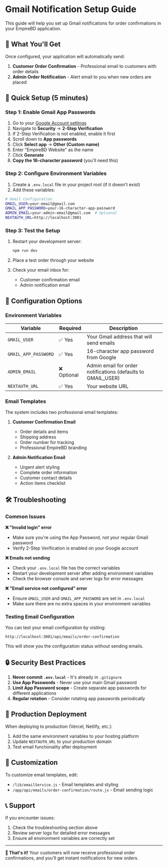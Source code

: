 # Gmail Notification Setup Guide

This guide will help you set up Gmail notifications for order confirmations in your EmpireBD application.

## 📧 What You'll Get

Once configured, your application will automatically send:

1. **Customer Order Confirmation** - Professional email to customers with order details
2. **Admin Order Notification** - Alert email to you when new orders are placed

## 🚀 Quick Setup (5 minutes)

### Step 1: Enable Gmail App Passwords

1. Go to your [Google Account settings](https://myaccount.google.com/)
2. Navigate to **Security** → **2-Step Verification**
3. If 2-Step Verification is not enabled, enable it first
4. Scroll down to **App passwords**
5. Click **Select app** → **Other (Custom name)**
6. Enter "EmpireBD Website" as the name
7. Click **Generate**
8. **Copy the 16-character password** (you'll need this)

### Step 2: Configure Environment Variables

1. Create a `.env.local` file in your project root (if it doesn't exist)
2. Add these variables:

```bash
# Gmail Configuration
GMAIL_USER=your-email@gmail.com
GMAIL_APP_PASSWORD=your-16-character-app-password
ADMIN_EMAIL=your-admin-email@gmail.com  # Optional
NEXTAUTH_URL=http://localhost:3001
```

### Step 3: Test the Setup

1. Restart your development server:

   ```bash
   npm run dev
   ```

2. Place a test order through your website
3. Check your email inbox for:
   - Customer confirmation email
   - Admin notification email

## 🔧 Configuration Options

### Environment Variables

| Variable             | Required    | Description                                                  |
| -------------------- | ----------- | ------------------------------------------------------------ |
| `GMAIL_USER`         | ✅ Yes      | Your Gmail address that will send emails                     |
| `GMAIL_APP_PASSWORD` | ✅ Yes      | 16-character app password from Google                        |
| `ADMIN_EMAIL`        | ❌ Optional | Admin email for order notifications (defaults to GMAIL_USER) |
| `NEXTAUTH_URL`       | ✅ Yes      | Your website URL                                             |

### Email Templates

The system includes two professional email templates:

1. **Customer Confirmation Email**
   - Order details and items
   - Shipping address
   - Order number for tracking
   - Professional EmpireBD branding

2. **Admin Notification Email**
   - Urgent alert styling
   - Complete order information
   - Customer contact details
   - Action items checklist

## 🛠️ Troubleshooting

### Common Issues

**❌ "Invalid login" error**

- Make sure you're using the App Password, not your regular Gmail password
- Verify 2-Step Verification is enabled on your Google account

**❌ Emails not sending**

- Check your `.env.local` file has the correct variables
- Restart your development server after adding environment variables
- Check the browser console and server logs for error messages

**❌ "Email service not configured" error**

- Ensure `GMAIL_USER` and `GMAIL_APP_PASSWORD` are set in `.env.local`
- Make sure there are no extra spaces in your environment variables

### Testing Email Configuration

You can test your email configuration by visiting:

```
http://localhost:3001/api/emails/order-confirmation
```

This will show you the configuration status without sending emails.

## 🔒 Security Best Practices

1. **Never commit `.env.local`** - It's already in `.gitignore`
2. **Use App Passwords** - Never use your main Gmail password
3. **Limit App Password scope** - Create separate app passwords for different applications
4. **Regular rotation** - Consider rotating app passwords periodically

## 📱 Production Deployment

When deploying to production (Vercel, Netlify, etc.):

1. Add the same environment variables to your hosting platform
2. Update `NEXTAUTH_URL` to your production domain
3. Test email functionality after deployment

## 🎨 Customization

To customize email templates, edit:

- `/lib/emailService.js` - Email templates and styling
- `/app/api/emails/order-confirmation/route.js` - Email sending logic

## 📞 Support

If you encounter issues:

1. Check the troubleshooting section above
2. Review server logs for detailed error messages
3. Ensure all environment variables are correctly set

---

**🎉 That's it!** Your customers will now receive professional order confirmations, and you'll get instant notifications for new orders.
